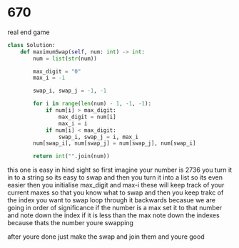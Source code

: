 # 670

real end game

```py
class Solution:
    def maximumSwap(self, num: int) -> int:
        num = list(str(num))

        max_digit = "0"
        max_i = -1

        swap_i, swap_j = -1, -1

        for i in range(len(num) - 1, -1, -1):
            if num[i] > max_digit:
                max_digit = num[i]
                max_i = i
            if num[i] < max_digit: 
                swap_i, swap_j = i, max_i
        num[swap_i], num[swap_j] = num[swap_j], num[swap_i]

        return int("".join(num))

```
this one is easy in hind sight 
so first imagine your number is 2736
you turn it in to a string so its easy to swap and then you turn it into a list so its even easier
then you initialise max_digit and max-i
these will keep track of your current maxes so that you know what to swap
and then you keep trakc of the index you want to swap
loop through it backwards becasue we are going in order of significance
if the number is a max
    set it to that number 
    and note down the index
if it is less than the max
    note down the indexes because thats the number youre swapping

after youre done just make the swap and join them and youre good
